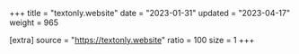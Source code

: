 +++
title = "textonly.website"
date = "2023-01-31"
updated = "2023-04-17"
weight = 965

[extra]
source = "https://textonly.website"
ratio = 100
size = 1
+++

